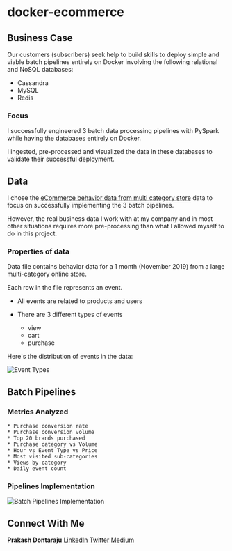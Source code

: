 # docker-ecommerce

## Business Case

Our customers (subscribers) seek help to build skills to deploy simple and viable batch pipelines entirely on Docker involving the following relational and NoSQL databases:
* Cassandra
* MySQL
* Redis
 
### Focus

I successfully engineered 3 batch data processing pipelines with PySpark while having the databases entirely on Docker.

I ingested, pre-processed and visualized the data in these databases to validate their successful deployment.

## Data

I chose the [eCommerce behavior data from multi category store](https://www.kaggle.com/mkechinov/ecommerce-behavior-data-from-multi-category-store) data to focus on successfully implementing the 3 batch pipelines.

However, the real business data I work with at my company and in most other situations requires more pre-processing than what I allowed myself to do in this project.

### Properties of data

 Data file contains behavior data for a 1 month (November 2019) from a large multi-category online store.
 
 Each row in the file represents an event.

* All events are related to products and users

* There are 3 different types of events
    * view
    * cart
    * purchase

Here's the distribution of events in the data:

![Event Types](https://github.com/prakashdontaraju/docker-ecommerce/blob/main/data/event_types.PNG)

## Batch Pipelines 

### Metrics Analyzed

    * Purchase conversion rate
    * Purchase conversion volume
    * Top 20 brands purchased
    * Purchase category vs Volume
    * Hour vs Event Type vs Price
    * Most visited sub-categories
    * Views by category
    * Daily event count

### Pipelines Implementation

![Batch Pipelines Implementation](https://github.com/prakashdontaraju/docker-ecommerce/blob/main/docker_pipeline.PNG)

## Connect With Me
**Prakash Dontaraju** [LinkedIn](https://www.linkedin.com/in/prakashdontaraju) [Twitter](https://twitter.com/WittyGrit) [Medium](https://medium.com/@wittygrit)

